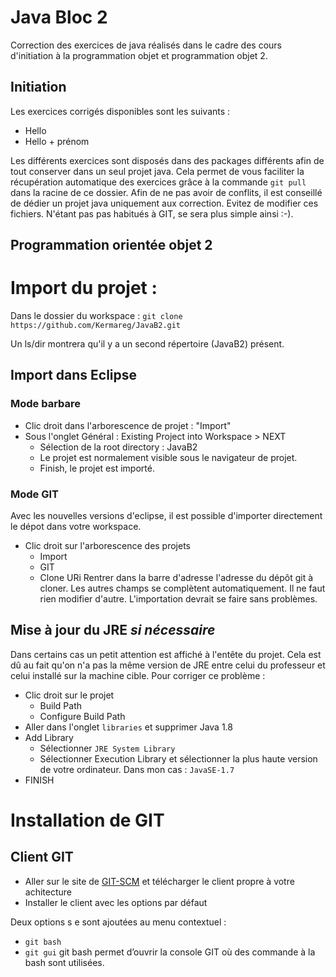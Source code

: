 # Java Bloc 2
Correction des exercices de java réalisés dans le cadre des cours d'initiation à la programmation objet et programmation objet 2.

## Initiation
Les exercices corrigés disponibles sont les suivants : 
* Hello
* Hello + prénom

Les différents exercices sont disposés dans des packages différents afin de tout conserver dans un seul projet java. Cela permet de vous faciliter la récupération automatique des exercices grâce à la commande ```git pull``` dans la racine de ce dossier.
Afin de ne pas avoir de conflits, il est conseillé de dédier un projet java uniquement aux correction. Evitez de modifier ces fichiers. N'étant pas pas habitués à GIT, se sera plus simple ainsi :-).

## Programmation orientée objet 2

# Import du projet : 

Dans le dossier du workspace : ```git clone https://github.com/Kermareg/JavaB2.git```

Un ls/dir montrera qu'il y a un second répertoire (JavaB2) présent.

## Import dans Eclipse
### Mode barbare
* Clic droit dans l'arborescence de projet : "Import"
* Sous l'onglet Général : Existing Project into Workspace > NEXT
  * Sélection de la root directory : JavaB2
  * Le projet est normalement visible sous le navigateur de projet. 
  * Finish, le projet est importé.
  
### Mode  GIT
Avec les nouvelles versions d'eclipse, il est possible d'importer directement le dépot dans votre workspace.
* Clic droit sur l'arborescence des projets
  * Import
  * GIT
  * Clone URi
Rentrer dans la barre d'adresse l'adresse du dépôt git à cloner. Les autres champs se complètent automatiquement. Il ne faut rien modifier d'autre. L'importation devrait se faire sans problèmes.
 

## Mise à jour du JRE *si nécessaire*

Dans certains cas un petit attention est affiché à l'entête du projet. Cela est dû au fait 
qu'on n'a pas la même version de JRE entre celui du professeur et celui installé sur la machine cible.
Pour corriger ce problème : 
* Clic droit sur le projet
  * Build Path
  * Configure Build Path
* Aller dans l'onglet ```libraries``` et supprimer Java 1.8
* Add Library
  * Sélectionner ```JRE System Library```
  * Sélectionner Execution Library et sélectionner la plus haute version de votre ordinateur. Dans mon cas : ```JavaSE-1.7```
* FINISH

# Installation de GIT
## Client GIT
* Aller sur le site de [GIT-SCM](https://git-scm.com/downloads) et télécharger le client propre à votre achitecture
* Installer le client avec les options par défaut

Deux options s e sont ajoutées au menu contextuel : 
* `git bash`
* `git gui`
git bash permet d’ouvrir la console GIT où des commande à la bash sont utilisées. 


